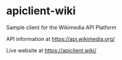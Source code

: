 # apiclient-wiki
Sample client for the Wikimedia API Platform

API information at https://api.wikimedia.org/

Live website at https://apiclient.wiki/
